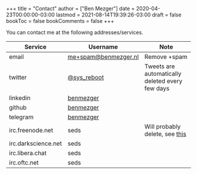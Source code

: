+++
title = "Contact"
author = ["Ben Mezger"]
date = 2020-04-23T00:00:00-03:00
lastmod = 2021-08-14T19:39:26-03:00
draft = false
bookToc = false
bookComments = false
+++

You can contact me at the following addresses/services.

| Service             | Username                                            | Note                                                    |
|---------------------|-----------------------------------------------------|---------------------------------------------------------|
| email               | [me+spam@benmezger.nl](mailto:me+spam@benmezger.nl) | Remove +spam                                            |
| twitter             | [@sys\_reboot](https://twitter.com/sys%5Freboot)    | Tweets are automatically deleted every few days         |
| linkedin            | [benmezger](https://www.linkedin.com/in/benmezger/) |                                                         |
| github              | [benmezger](https://github.com/benmezger)           |                                                         |
| telegram            | [benmezger](https://t.me/benmezger)                 |                                                         |
| irc.freenode.net    | seds                                                | Will probably delete, see [this](https://www.kline.sh/) |
| irc.darkscience.net | seds                                                |                                                         |
| irc.libera.chat     | seds                                                |                                                         |
| irc.oftc.net        | seds                                                |                                                         |

